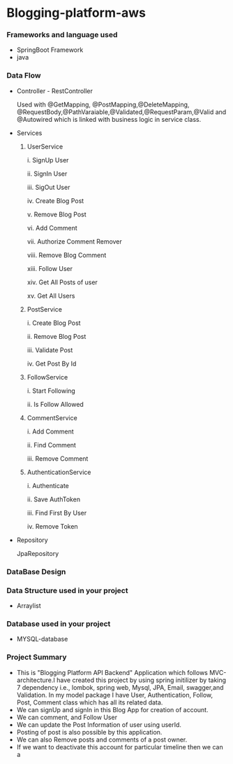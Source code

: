 # Blogging-platform-aws
### Frameworks and language used 
* SpringBoot Framework 
* java 

### Data Flow
* Controller - RestController
 
  Used with @GetMapping, @PostMapping,@DeleteMapping, @RequestBody,@PathVaraiable,@Validated,@RequestParam,@Valid and @Autowired which is linked with business logic in service class.

* Services

  1. UserService

     i. SignUp User

     ii. SignIn User

     iii. SigOut User

     iv. Create Blog Post

     v. Remove Blog Post

     vi. Add Comment

     vii. Authorize Comment Remover

     viii. Remove Blog Comment

     xiii. Follow User

     xiv. Get All Posts of user

     xv. Get All Users


  2. PostService

     i. Create Blog Post

     ii. Remove Blog Post

     iii. Validate Post

     iv. Get Post By Id


  4. FollowService

     i. Start Following

     ii. Is Follow Allowed

  5. CommentService

     i. Add Comment

     ii. Find Comment

     iii. Remove Comment

  6. AuthenticationService

     i. Authenticate

     ii. Save AuthToken

     iii. Find First By User

     iv. Remove Token

     
* Repository

  JpaRepository

### DataBase Design


### Data Structure used in your project

* Arraylist

### Database used in your project
 
* MYSQL-database

### Project Summary

* This is "Blogging Platform API Backend" Application which follows MVC-architecture.I have created this project by using spring initilizer by taking 7 dependency i.e., lombok, spring web, Mysql, JPA, Email, swagger,and Validation. In my model package I have User, Authentication, Follow, Post, Comment class which has all its related data.
* We can signUp and signIn in this Blog App for creation of account.
* We can comment, and Follow User
* We can update the Post Information of user using userId.
* Posting of post is also possible by this application.
* We can also Remove posts and comments of a post owner.
* If we want to deactivate this account for particular timeline then we can a
